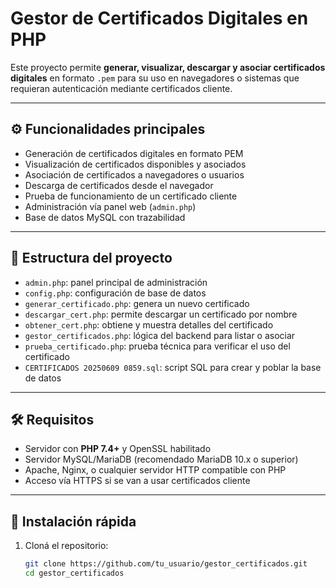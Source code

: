 # Gestor de Certificados Digitales en PHP

Este proyecto permite **generar, visualizar, descargar y asociar certificados digitales** en formato `.pem` para su uso en navegadores o sistemas que requieran autenticación mediante certificados cliente. 

---

## ⚙️ Funcionalidades principales

- Generación de certificados digitales en formato PEM
- Visualización de certificados disponibles y asociados
- Asociación de certificados a navegadores o usuarios
- Descarga de certificados desde el navegador
- Prueba de funcionamiento de un certificado cliente
- Administración vía panel web (`admin.php`)
- Base de datos MySQL con trazabilidad

---

## 📂 Estructura del proyecto

- `admin.php`: panel principal de administración
- `config.php`: configuración de base de datos
- `generar_certificado.php`: genera un nuevo certificado
- `descargar_cert.php`: permite descargar un certificado por nombre
- `obtener_cert.php`: obtiene y muestra detalles del certificado
- `gestor_certificados.php`: lógica del backend para listar o asociar
- `prueba_certificado.php`: prueba técnica para verificar el uso del certificado
- `CERTIFICADOS 20250609 0859.sql`: script SQL para crear y poblar la base de datos

---

## 🛠️ Requisitos

- Servidor con **PHP 7.4+** y OpenSSL habilitado
- Servidor MySQL/MariaDB (recomendado MariaDB 10.x o superior)
- Apache, Nginx, o cualquier servidor HTTP compatible con PHP
- Acceso vía HTTPS si se van a usar certificados cliente

---

## 🧪 Instalación rápida

1. Cloná el repositorio:
   ```bash
   git clone https://github.com/tu_usuario/gestor_certificados.git
   cd gestor_certificados
